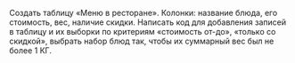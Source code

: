 Создать таблицу «Меню в ресторане». Колонки: название блюда, его стоимость, вес, наличие скидки. Написать код для добавления записей в таблицу и их выборки по критериям «стоимость от-до», «только со скидкой», выбрать набор блюд так, чтобы их суммарный вес был не более 1 КГ.

